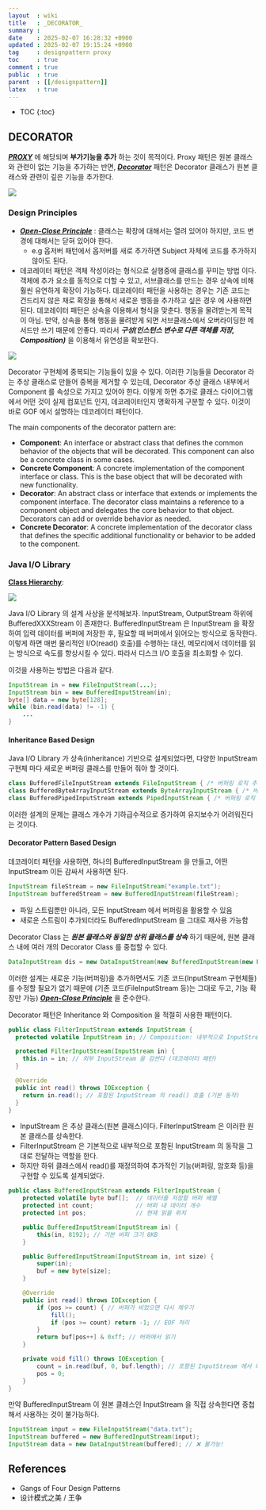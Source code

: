```yaml
---
layout  : wiki
title   : _DECORATOR_
summary : 
date    : 2025-02-07 16:28:32 +0900
updated : 2025-02-07 19:15:24 +0900
tag     : designpattern proxy
toc     : true
comment : true
public  : true
parent  : [[/designpattern]]
latex   : true
---
```

* TOC
{:toc}

## DECORATOR

___[PROXY](https://klarciel.net/wiki/designpattern/designpattern-proxy/)___ 에 해당되며 __부가기능을 추가__ 하는 것이 목적이다.
Proxy 패턴은 원본 클래스와 관련이 없는 기능을 추가하는 반면, ___[Decorator](https://en.wikipedia.org/wiki/Decorator_pattern)___ 패턴은 Decorator 클래스가 원본 클래스와 관련이 깊은 기능을 추가한다.

![](/resource/wiki/designpattern-decorator/decorator_meaning.png)

### Design Principles

- ___[Open-Close Principle](https://klarciel.net/wiki/oop/oop-solid/)___ : 클래스는 확장에 대해서는 열려 있어야 하지만, 코드 변경에 대해서는 닫혀 있어야 한다.
  - e.g 옵저버 패턴에서 옵저버를 새로 추가하면 Subject 자체에 코드를 추가하지 않아도 된다.
- 데코레이터 패턴은 객체 작성이라는 형식으로 실행중에 클래스를 꾸미는 방법 이다. 객체에 추가 요소를 동적으로 더할 수 있고, 서브클래스를 만드는 경우 상속에 비해 훨씬 유연하게 확장이 가능하다. 데코레이터 패턴을 사용하는 경우는 기존 코드는 건드리지 않은 채로 확장을 통해서 새로운 행동을 추가하고 싶은 경우 에 사용하면 된다. 데코레이터 패턴은 상속을 이용해서 형식을 맞춘다. 행동을 물려받는게 목적이 아님. 만약, 상속을 통해 행동을 물려받게 되면 서브클래스에서 오버라이딩한 메서드만 쓰기 때문에 안좋다. 따라서 ___구성(인스턴스 변수로 다른 객체를 저장, Composition)___ 을 이용해서 유연성을 확보한다.

![](/resource/wiki/designpattern-decorator/decorator_structure.png)

Decorator 구현체에 중복되는 기능들이 있을 수 있다. 이러한 기능들을 Decorator 라는 추상 클래스로 만들어 중복을 제거할 수 있는데, Decorator 추상 클래스 내부에서 Component 를 속성으로 가지고 있어야 한다. 이렇게 하면 추가로 클래스 다이어그램에서 어떤 것이 실제 컴포넌트 인지, 데코레이터인지 명확하게 구분할 수 있다. 이것이 바로 GOF 에서 설명하는 데코레이터 패턴이다.

The main components of the decorator pattern are:
- __Component__: An interface or abstract class that defines the common behavior of the objects that will be decorated. This component can also be a concrete class in some cases.
- __Concrete Component__: A concrete implementation of the component interface or class. This is the base object that will be decorated with new functionality.
- __Decorator__: An abstract class or interface that extends or implements the component interface. The decorator class maintains a reference to a component object and delegates the core behavior to that object. Decorators can add or override behavior as needed.
- __Concrete Decorator__: A concrete implementation of the decorator class that defines the specific additional functionality or behavior to be added to the component.

### Java I/O Library

__[Class Hierarchy](https://docs.oracle.com/javase/8/docs/api/java/io/package-tree.html)__:

![](/resource/wiki/designpattern-decorator/java-io-library-class-hierarchy.png)

Java I/O Library 의 설계 사상을 분석해보자. InputStream, OutputStream 하위에 BufferedXXXStream 이 존재한다.
BufferedInputStream 은 InputStream 을 확장하여 입력 데이터를 버퍼에 저장한 후, 필요할 때 버퍼에서 읽어오는 방식으로 동작한다.
이렇게 하면 매번 물리적인 I/O(read() 호출)를 수행하는 대신, 메모리에서 데이터를 읽는 방식으로 속도를 향상시킬 수 있다. 따라서 디스크 I/O 호출을 최소화할 수 있다.

이것을 사용하는 방법은 다음과 같다.

```java
InputStream in = new FileInputStream(...);
InputStream bin = new BufferedInputStream(in);
byte[] data = new byte[128];
while (bin.read(data) != -1) {
    ...    
}
```

#### Inheritance Based Design

Java I/O Library 가 상속(inheritance) 기반으로 설계되었다면, 다양한 InputStream 구현체 마다 새로운 버퍼링 클래스를 만들어 줘야 할 것이다.

```java
class BufferedFileInputStream extends FileInputStream { /* 버퍼링 로직 추가 */ }
class BufferedByteArrayInputStream extends ByteArrayInputStream { /* 버퍼링 로직 추가 */ }
class BufferedPipedInputStream extends PipedInputStream { /* 버퍼링 로직 추가 */ }
```

이러한 설계의 문제는 클래스 개수가 기하급수적으로 증가하여 유지보수가 어려워진다는 것이다.

#### Decorator Pattern Based Design

데코레이터 패턴을 사용하면, 하나의 BufferedInputStream 을 만들고, 어떤 InputStream 이든 감싸서 사용하면 된다.

```java
InputStream fileStream = new FileInputStream("example.txt");
InputStream bufferedStream = new BufferedInputStream(fileStream);
```

- 파일 스트림뿐만 아니라, 모든 InputStream 에서 버퍼링을 활용할 수 있음
- 새로운 스트림이 추가되더라도 BufferedInputStream 을 그대로 재사용 가능함

Decorator Class 는 ___원본 클래스와 동일한 상위 클래스를 상속___ 하기 때문에, 원본 클래스 내에 여러 개의 Decorator Class 를 중첩할 수 있다.

```java
DataInputStream dis = new DataInputStream(new BufferedInputStream(new FileInputStream("example.txt")));
```

이러한 설계는 새로운 기능(버퍼링)을 추가하면서도 기존 코드(InputStream 구현체들)를 수정할 필요가 없기 때문에
(기존 코드(FileInputStream 등)는 그대로 두고, 기능 확장만 가능) ___[Open-Close Principle](https://klarciel.net/wiki/oop/oop-solid/)___ 을 준수한다.

Decorator 패턴은 Inheritance 와 Composition 을 적절히 사용한 패턴이다.

```java
public class FilterInputStream extends InputStream {
  protected volatile InputStream in; // Composition: 내부적으로 InputStream 을 포함

  protected FilterInputStream(InputStream in) {
    this.in = in; // 외부 InputStream 을 감싼다 (데코레이터 패턴)
  }

  @Override
  public int read() throws IOException {
    return in.read(); // 포함된 InputStream 의 read() 호출 (기본 동작)
  }
}

```

- InputStream 은 추상 클래스(원본 클래스)이다. FilterInputStream 은 이러한 원본 클래스를 상속한다.
- FilterInputStream 은 기본적으로 내부적으로 포함된 InputStream 의 동작을 그대로 전달하는 역할을 한다.
- 하지만 하위 클래스에서 read()를 재정의하여 추가적인 기능(버퍼링, 암호화 등)을 구현할 수 있도록 설계되었다.

```java
public class BufferedInputStream extends FilterInputStream {
    protected volatile byte buf[];  // 데이터를 저장할 버퍼 배열
    protected int count;            // 버퍼 내 데이터 개수
    protected int pos;              // 현재 읽을 위치

    public BufferedInputStream(InputStream in) { 
        this(in, 8192); // 기본 버퍼 크기 8KB
    }

    public BufferedInputStream(InputStream in, int size) { 
        super(in);
        buf = new byte[size]; 
    }

    @Override
    public int read() throws IOException {
        if (pos >= count) { // 버퍼가 비었으면 다시 채우기
            fill();
            if (pos >= count) return -1; // EOF 처리
        }
        return buf[pos++] & 0xff; // 버퍼에서 읽기
    }

    private void fill() throws IOException {
        count = in.read(buf, 0, buf.length); // 포함된 InputStream 에서 데이터 읽기
        pos = 0;
    }
}
```

만약 BufferedInputStream 이 원본 클래스인 InputStream 을 직접 상속한다면 중첩해서 사용하는 것이 불가능하다.

```java
InputStream input = new FileInputStream("data.txt");
InputStream buffered = new BufferedInputStream(input);
InputStream data = new DataInputStream(buffered); // ❌ 불가능!
```

## References

- Gangs of Four Design Patterns
- 设计模式之美 / 王争